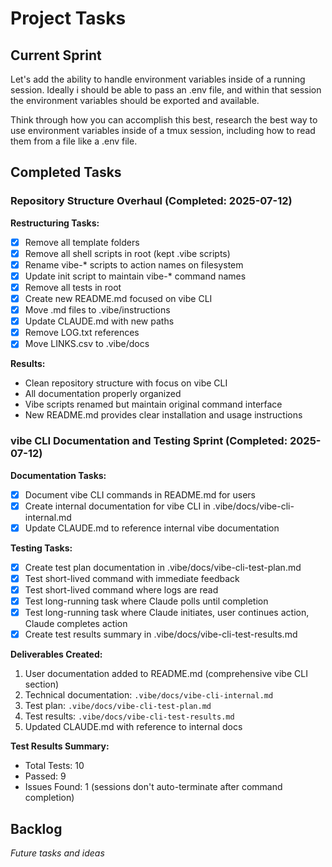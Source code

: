# Project Tasks

## Current Sprint

Let's add the ability to handle environment variables inside of a running session. Ideally i should be able to pass an .env file, and within that session the environment variables should be exported and available. 

Think through how you can accomplish this best, research the best way to use environment variables inside of a tmux session, including how to read them from a file like a .env file. 

## Completed Tasks

### Repository Structure Overhaul (Completed: 2025-07-12)

**Restructuring Tasks:**
- [x] Remove all template folders
- [x] Remove all shell scripts in root (kept .vibe scripts)
- [x] Rename vibe-* scripts to action names on filesystem
- [x] Update init script to maintain vibe-* command names
- [x] Remove all tests in root
- [x] Create new README.md focused on vibe CLI
- [x] Move .md files to .vibe/instructions
- [x] Update CLAUDE.md with new paths
- [x] Remove LOG.txt references
- [x] Move LINKS.csv to .vibe/docs

**Results:**
- Clean repository structure with focus on vibe CLI
- All documentation properly organized
- Vibe scripts renamed but maintain original command interface
- New README.md provides clear installation and usage instructions

### vibe CLI Documentation and Testing Sprint (Completed: 2025-07-12)

**Documentation Tasks:**
- [x] Document vibe CLI commands in README.md for users
- [x] Create internal documentation for vibe CLI in .vibe/docs/vibe-cli-internal.md
- [x] Update CLAUDE.md to reference internal vibe documentation

**Testing Tasks:**
- [x] Create test plan documentation in .vibe/docs/vibe-cli-test-plan.md
- [x] Test short-lived command with immediate feedback
- [x] Test short-lived command where logs are read
- [x] Test long-running task where Claude polls until completion
- [x] Test long-running task where Claude initiates, user continues action, Claude completes action
- [x] Create test results summary in .vibe/docs/vibe-cli-test-results.md

**Deliverables Created:**
1. User documentation added to README.md (comprehensive vibe CLI section)
2. Technical documentation: `.vibe/docs/vibe-cli-internal.md`
3. Test plan: `.vibe/docs/vibe-cli-test-plan.md`
4. Test results: `.vibe/docs/vibe-cli-test-results.md`
5. Updated CLAUDE.md with reference to internal docs

**Test Results Summary:**
- Total Tests: 10
- Passed: 9
- Issues Found: 1 (sessions don't auto-terminate after command completion)

## Backlog
_Future tasks and ideas_
